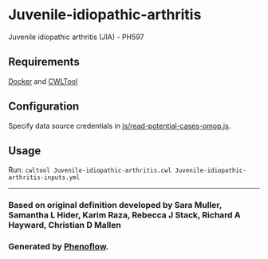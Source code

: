# Juvenile-idiopathic-arthritis

Juvenile idiopathic arthritis (JIA) - PH597

## Requirements

[Docker](https://docs.docker.com/install/) and [CWLTool](https://github.com/common-workflow-language/cwltool#install)

## Configuration

Specify data source credentials in [js/read-potential-cases-omop.js](js/read-potential-cases-omop.js).

## Usage

Run: `cwltool Juvenile-idiopathic-arthritis.cwl Juvenile-idiopathic-arthritis-inputs.yml`

***

### Based on original definition developed by Sara Muller, Samantha L Hider, Karim Raza, Rebecca J Stack, Richard A Hayward, Christian D Mallen
### Generated by [Phenoflow](https://kclhi.org/phenoflow).
